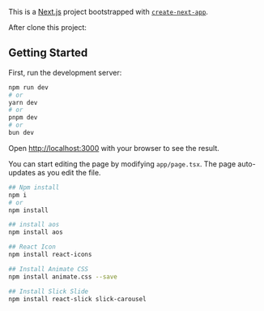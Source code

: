 This is a [Next.js](https://nextjs.org) project bootstrapped with [`create-next-app`](https://nextjs.org/docs/app/api-reference/cli/create-next-app).

After clone this project:

## Getting Started

First, run the development server:

```bash
npm run dev
# or
yarn dev
# or
pnpm dev
# or
bun dev
```

Open [http://localhost:3000](http://localhost:3000) with your browser to see the result.

You can start editing the page by modifying `app/page.tsx`. The page auto-updates as you edit the file.
```bash
## Npm install
npm i 
# or
npm install

## install aos
npm install aos

## React Icon
npm install react-icons

## Install Animate CSS
npm install animate.css --save

## Install Slick Slide
npm install react-slick slick-carousel
```
